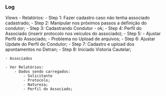 ### Log ###

*Views*
    - Relatórios:
        - Step 1: Fazer cadastro caso não tenha associado cadastrado;
        - Step 2: Manipular nos próximos passos a definição do condutor;
        - Step 3: Cadastrando Condutor - ok;
        - Step 4: Perfil do Associado (inserir protocolo nos veículos do associado);
        - Step 5: 
            - Ajustar Perfil do Associado;
            - Problema no Upload de arquivos;
        - Step 6: Ajustar Update do Perfil do Condutor;
        - Step 7: Cadastro e upload dos apontamentos no Detran;
        - Step 8: Iniciado Vistoria Cautelar;

    - Associados
        
    - Ver Relatórios:
        - Dados sendo carregados:
            - Solicitante
            - Protocolo;
            - Natureza;
            - Perfil do Associado;
